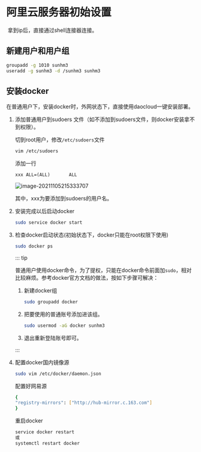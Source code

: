 # 阿里云服务器初始设置

​	拿到ip后，直接通过shell连接器连接。

## 新建用户和用户组

```sh
groupadd -g 1010 sunhm3
useradd -g sunhm3 -d /sunhm3 sunhm3
```

## 安装docker

在普通用户下，安装docker时，外网状态下，直接使用daocloud一键安装部署。

1. 添加普通用户到sudoers 文件（如不添加到sudoers文件，则docker安装拿不到权限）。

   切到root用户，修改`/etc/sudoers`文件

   ```sh
   vim /etc/sudoers
   ```

   添加一行

   ```
   xxx ALL=(ALL)       ALL
   ```

   ![image-20211105215333707](/img/image-20211105215333707.png)

   其中，xxx为要添加到sudoers的用户名。

2. 安装完成以后启动docker

   ```sh
   sudo service docker start
   ```

5. 检查docker启动状态(初始状态下，docker只能在root权限下使用)

   ```sh
   sudo docker ps
   ```

   ::: tip

   普通用户使用docker命令，为了提权，只能在docker命令前面加`sudo`，相对比较麻烦。参考docker官方文档的做法，按如下步骤可解决：

   1. 新建docker组

      ```sh
      sudo groupadd docker
      ```

   2. 把要使用的普通账号添加进该组。

      ```sh
      sudo usermod -aG docker sunhm3
      ```

   3. 退出重新登陆账号即可。

   :::

6. 配置docker国内镜像源

   ```sh
   sudo vim /etc/docker/daemon.json
   ```

   配置好网易源

   ```sh
   {
   "registry-mirrors": ["http://hub-mirror.c.163.com"]
   }
   ```

   重启docker

   ```sh
   service docker restart
   或
   systemctl restart docker
   ```

   